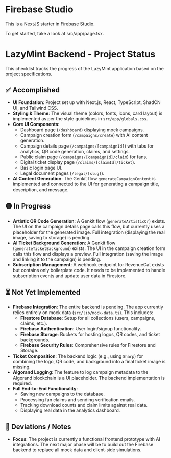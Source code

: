 # Firebase Studio

This is a NextJS starter in Firebase Studio.

To get started, take a look at src/app/page.tsx.

# LazyMint Backend - Project Status

This checklist tracks the progress of the LazyMint application based on the project specifications.

## ✅ Accomplished

-   **UI Foundation**: Project set up with Next.js, React, TypeScript, ShadCN UI, and Tailwind CSS.
-   **Styling & Theme**: The visual theme (colors, fonts, icons, card layout) is implemented as per the style guidelines in `src/app/globals.css`.
-   **Core UI Components**:
    -   Dashboard page (`/dashboard`) displaying mock campaigns.
    -   Campaign creation form (`/campaigns/create`) with AI content generation.
    -   Campaign details page (`/campaigns/[campaignId]`) with tabs for analytics, QR code generation, claims, and settings.
    -   Public claim page (`/campaigns/[campaignId]/claim`) for fans.
    -   Digital ticket display page (`/claims/[claimId]/ticket`).
    -   Basic login page UI.
    -   Legal document pages (`/legal/[slug]`).
-   **AI Content Generation**: The Genkit flow `generateCampaignContent` is implemented and connected to the UI for generating a campaign title, description, and message.

## 🟡 In Progress

-   **Artistic QR Code Generation**: A Genkit flow (`generateArtisticQr`) exists. The UI on the campaign details page calls this flow, but currently uses a placeholder for the generated image. Full integration (displaying the real image, saving to storage) is pending.
-   **AI Ticket Background Generation**: A Genkit flow (`generateTicketBackground`) exists. The UI in the campaign creation form calls this flow and displays a preview. Full integration (saving the image and linking it to the campaign) is pending.
-   **Subscription Management**: A webhook endpoint for RevenueCat exists but contains only boilerplate code. It needs to be implemented to handle subscription events and update user data in Firestore.

## ⏳ Not Yet Implemented

-   **Firebase Integration**: The entire backend is pending. The app currently relies entirely on mock data (`src/lib/mock-data.ts`). This includes:
    -   **Firestore Database**: Setup for all collections (users, campaigns, claims, etc.).
    -   **Firebase Authentication**: User login/signup functionality.
    -   **Firebase Storage**: Buckets for hosting logos, QR codes, and ticket backgrounds.
    -   **Firebase Security Rules**: Comprehensive rules for Firestore and Storage.
-   **Ticket Composition**: The backend logic (e.g., using `Sharp`) for combining the logo, QR code, and background into a final ticket image is missing.
-   **Algorand Logging**: The feature to log campaign metadata to the Algorand blockchain is a UI placeholder. The backend implementation is required.
-   **Full End-to-End Functionality**:
    -   Saving new campaigns to the database.
    -   Processing fan claims and sending verification emails.
    -   Tracking download counts and claim limits against real data.
    -   Displaying real data in the analytics dashboard.

## 📝 Deviations / Notes

-   **Focus**: The project is currently a functional frontend prototype with AI integrations. The next major phase will be to build out the Firebase backend to replace all mock data and client-side simulations.
